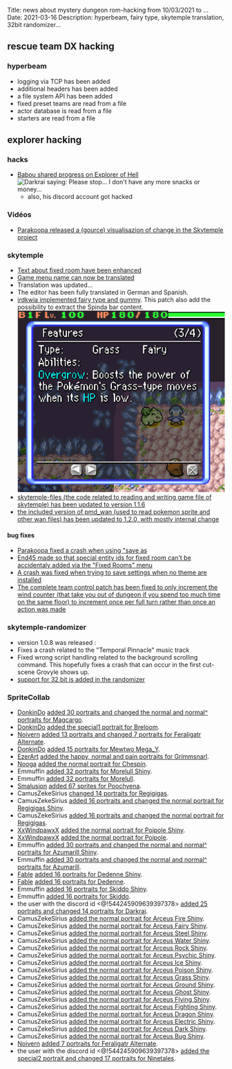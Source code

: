Title: news about mystery dungeon rom-hacking from 10/03/2021 to ...
Date: 2021-03-16
Description: hyperbeam, fairy type, skytemple translation, 32bit randomizer...

## rescue team DX hacking
### hyperbeam
- logging via TCP has been added
- additional headers has been added
- a file system API has been added
- fixed preset teams are read from a file
- actor database is read from a file
- starters are read from a file

## explorer hacking
### hacks
- [Babou shared progress on Explorer of Hell](twitter.com/babouzzz/status/1370127753203351552#m)
![Darkrai saying: Please stop... I don't have any more snacks or money...](https://nitter.42l.fr/pic/media%2FEwOr6hvWEAIwhhM.jpg%3Fname%3Dorig)
    - also, his discord account got hacked

### Vidéos
- [Parakoopa released a (gource) visualisazion of change in the Skytemple project](https://www.youtube.com/watch?v=dJ79vPUN4wk)

### skytemple
- [Text about fixed room have been enhanced](https://github.com/SkyTemple/skytemple-files/pull/91)
- [Game menu name can now be translated](https://github.com/SkyTemple/skytemple-files/commit/cf610ad5c8ae2ffb29d402be41c616dad31afa35)
- Translation was updated...
- The editor has been fully translated in German and Spanish.
- [irdkwia implemented fairy type and gummy](https://github.com/SkyTemple/skytemple-files/pull/92). This patch also add the possibility to extract the Spinda bar content.
![a grass and fairy type bulbasaur](./images/03-fairy.png)
- [skytemple-files (the code related to reading and writing game file of skytemple) has been updated to version 1.1.6](https://github.com/SkyTemple/skytemple-files/commit/3c8ee720eadfc465034894d60294ab5076cef61d)
- [the included version of pmd_wan (used to read pokemon sprite and other wan files) has been updated to 1.2.0, with mostly internal change](https://github.com/SkyTemple/skytemple-rust/pull/2)

#### bug fixes
- [Parakoopa fixed a crash when using "save as](https://github.com/SkyTemple/skytemple/commit/31b7ad65f54122b202b0793fc0193f0eae4955d1)
- [End45 made so that special entity ids for fixed room can't be accidentaly added via the "Fixed Rooms" menu](https://github.com/SkyTemple/skytemple/pull/233)
- [A crash was fixed when trying to save settings when no theme are installed](https://github.com/SkyTemple/skytemple/pull/232)
- [The complete team control patch has been fixed to only increment the wind counter (that take you out of dungeon if you spend too much time on the same floor) to increment once per full turn rather than once an action was made](https://github.com/SkyTemple/skytemple-files/pull/93)

### skytemple-randomizer
- version 1.0.8 was released :
 - Fixes a crash related to the "Temporal Pinnacle" music track
 - Fixed wrong script handling related to the background scrolling command. This hopefully fixes a crash that can occur in the first cut-scene Grovyle shows up.
- [support for 32 bit is added in the randomizer](https://github.com/SkyTemple/skytemple-randomizer/commit/cac0941d084746b880cd8e9cc32e4113722e500d)

### SpriteCollab

- [DonkinDo](https://twitter.com/DonkinDo) [added 30 portraits and changed the normal and normal^ portraits for Magcargo](https://github.com/PMDCollab/SpriteCollab/commit/6007ad3738454b538ba4ff2fa2131331df44d00f).
- [DonkinDo](https://twitter.com/DonkinDo) [added the special1 portrait for Breloom](https://github.com/PMDCollab/SpriteCollab/commit/ec897bb6031ac775455b6fc9366dbd3cbee928e4).
- [Noivern](https://twitter.com/notarealnoivern) [added 13 portraits and changed 7 portraits for Feraligatr Alternate](https://github.com/PMDCollab/SpriteCollab/commit/26c3dfd7cec37c61eb3b918885556bf113522ba0).
- [DonkinDo](https://twitter.com/DonkinDo) [added 15 portraits for Mewtwo Mega_Y](https://github.com/PMDCollab/SpriteCollab/commit/c43bf6ff53fe8dbcf1a4a75a66242893330e67e3).
- [EzerArt](https://twitter.com/EzerArt_) [added the happy, normal and pain portraits for Grimmsnarl](https://github.com/PMDCollab/SpriteCollab/commit/f9a248bd5846823c13f97eee9b40d39182e7e34b).
- [Nooga](https://www.deviantart.com/ubernooga) [added the normal portrait for Chespin](https://github.com/PMDCollab/SpriteCollab/commit/acb1d7a009200850eacd5f51a294aea49cfb32ab).
- Emmuffin [added 32 portraits for Morelull Shiny](https://github.com/PMDCollab/SpriteCollab/commit/c0fb945ac0e1b053a3ddfe0c2a7732318a4390e6).
- Emmuffin [added 32 portraits for Morelull](https://github.com/PMDCollab/SpriteCollab/commit/03153a197f4f35170c5facde0e4328a84f10b102).
- [Smalusion](https://twitter.com/Smalusion) [added 67 sprites for Poochyena](https://github.com/PMDCollab/SpriteCollab/commit/05090e6a33c4e383d79801b4e2885bfe96a18072).
- CamusZekeSirius [changed 14 portraits for Regigigas](https://github.com/PMDCollab/SpriteCollab/commit/d6f8c3f47eb46165a79c1f0de8f6ec243b4f1f2f).
- CamusZekeSirius [added 16 portraits and changed the normal portrait for Regigigas Shiny](https://github.com/PMDCollab/SpriteCollab/commit/9a90505a2dc6a8d37d2d4fa66a09a8951f0eeb09).
- CamusZekeSirius [added 16 portraits and changed the normal portrait for Regigigas](https://github.com/PMDCollab/SpriteCollab/commit/379bbb052cfbd08502b603694386401df9d04045).
- [XxWindpawxX](<@!192118698859954178>) [added the normal portrait for Poipole Shiny](https://github.com/PMDCollab/SpriteCollab/commit/cb7a6b756870e878083ccbe1a226281509c583c2).
- [XxWindpawxX](<@!192118698859954178>) [added the normal portrait for Poipole](https://github.com/PMDCollab/SpriteCollab/commit/e1ead07e5a20426b3fdf01997e873d9d4087ebb0).
- Emmuffin [added 30 portraits and changed the normal and normal^ portraits for Azumarill Shiny](https://github.com/PMDCollab/SpriteCollab/commit/fda269b72bb575fffa2e73ef8f619d0b735013f6).
- Emmuffin [added 30 portraits and changed the normal and normal^ portraits for Azumarill](https://github.com/PMDCollab/SpriteCollab/commit/e8cbf7071167c361ed1fb089c0013a0fb893e7b8).
- [Fable](https://twitter.com/fabledpainter) [added 16 portraits for Dedenne Shiny](https://github.com/PMDCollab/SpriteCollab/commit/7ad6aedb84df79fb9a2a1b9f14e02a128afab6ba).
- [Fable](https://twitter.com/fabledpainter) [added 16 portraits for Dedenne](https://github.com/PMDCollab/SpriteCollab/commit/2a85f22ec096935b997e71f21b195cffb1c1b898).
- Emmuffin [added 16 portraits for Skiddo Shiny](https://github.com/PMDCollab/SpriteCollab/commit/74840d170e0f088ba849da8affcfb2bfaef1284c).
- Emmuffin [added 16 portraits for Skiddo](https://github.com/PMDCollab/SpriteCollab/commit/6da28e9542b2f7c277d0746cf99378f982c5ca5f).
- the user with the discord id <@!544245909639397378> [added 25 portraits and changed 14 portraits for Darkrai](https://github.com/PMDCollab/SpriteCollab/commit/12bd58b9acf0b48930523a6dc39476cbc558e0b5).
- CamusZekeSirius [added the normal portrait for Arceus Fire Shiny](https://github.com/PMDCollab/SpriteCollab/commit/12bd58b9acf0b48930523a6dc39476cbc558e0b5).
- CamusZekeSirius [added the normal portrait for Arceus Fairy Shiny](https://github.com/PMDCollab/SpriteCollab/commit/e5bfc7f6eb93a0d2bebc7b3774fa8076a9cb2e4b).
- CamusZekeSirius [added the normal portrait for Arceus Steel Shiny](https://github.com/PMDCollab/SpriteCollab/commit/f9f108e2d429639b5c58d3ccad1f26ec8fbe3292).
- CamusZekeSirius [added the normal portrait for Arceus Water Shiny](https://github.com/PMDCollab/SpriteCollab/commit/f9f108e2d429639b5c58d3ccad1f26ec8fbe3292).
- CamusZekeSirius [added the normal portrait for Arceus Rock Shiny](https://github.com/PMDCollab/SpriteCollab/commit/29fd3f48e3656843ffefce4954cdf89c697a8800).
- CamusZekeSirius [added the normal portrait for Arceus Psychic Shiny](https://github.com/PMDCollab/SpriteCollab/commit/1a69c6a120a5a8b4567dde309d00e6ac79bdd877).
- CamusZekeSirius [added the normal portrait for Arceus Ice Shiny](https://github.com/PMDCollab/SpriteCollab/commit/c0712cb74838c92eb3609c95b260738687ef2506).
- CamusZekeSirius [added the normal portrait for Arceus Poison Shiny](https://github.com/PMDCollab/SpriteCollab/commit/c0712cb74838c92eb3609c95b260738687ef2506).
- CamusZekeSirius [added the normal portrait for Arceus Grass Shiny](https://github.com/PMDCollab/SpriteCollab/commit/07ac3c2f58a7e305821caea6645753aa1b3788b8).
- CamusZekeSirius [added the normal portrait for Arceus Ground Shiny](https://github.com/PMDCollab/SpriteCollab/commit/07ac3c2f58a7e305821caea6645753aa1b3788b8).
- CamusZekeSirius [added the normal portrait for Arceus Ghost Shiny](https://github.com/PMDCollab/SpriteCollab/commit/f03a1c1067a264acf64addfec1703b2dab9b1eda).
- CamusZekeSirius [added the normal portrait for Arceus Flying Shiny](https://github.com/PMDCollab/SpriteCollab/commit/5e87fefb80013d9bbca9e1940e283ce72693b9e8).
- CamusZekeSirius [added the normal portrait for Arceus Fighting Shiny](https://github.com/PMDCollab/SpriteCollab/commit/ce1ed7760cb7834be5d01d1ab988999eb56f67db).
- CamusZekeSirius [added the normal portrait for Arceus Dragon Shiny](https://github.com/PMDCollab/SpriteCollab/commit/882edd6df00262e4e3489222ce347f6b3463cf14).
- CamusZekeSirius [added the normal portrait for Arceus Electric Shiny](https://github.com/PMDCollab/SpriteCollab/commit/882edd6df00262e4e3489222ce347f6b3463cf14).
- CamusZekeSirius [added the normal portrait for Arceus Dark Shiny](https://github.com/PMDCollab/SpriteCollab/commit/e7b48029a1c46ddc775d38a3d91b7d2ac1b2d8bc).
- CamusZekeSirius [added the normal portrait for Arceus Bug Shiny](https://github.com/PMDCollab/SpriteCollab/commit/81c77bf3a7636b6ce17453e80121086770cf1a1d).
- [Noivern](https://twitter.com/notarealnoivern) [added 7 portraits for Feraligatr Alternate](https://github.com/PMDCollab/SpriteCollab/commit/f8d5b345e31fccc9d751490c92926db83820a442).
- the user with the discord id <@!544245909639397378> [added the special2 portrait and changed 17 portraits for Ninetales](https://github.com/PMDCollab/SpriteCollab/commit/5ded25d8d273dce7c73fdc9a5fb2a56b99f59380).
